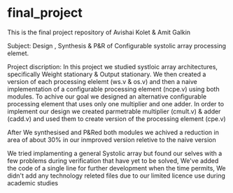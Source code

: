 # final_project

This is the final project repository of Avishai Kolet & Amit Galkin

Subject: Design , Synthesis & P&R of Configurable systolic array processing elemet.

Project discription: In this project we studied systloic array architectures, specifically Weight stationary & Output stationary.
We then created a version of each processing elelemt (ws.v & os.v) and then a naive implementation of a configurable processing element (ncpe.v) using both modules.
To achive our goal we designed an alternative configurable processing element that uses only one multiplier and one adder.
In order to implement our design we created parmetrable multiplier (cmult.v) & adder (cadd.v) and used them to create version of the processing element (cpe.v)

After We synthesised and P&Red both modules we achived a reduction in area of about 30% in our inmproved version reletive to the naive version

We tried implamenting a general Systolic array but found our selves  with a few problems during verification that have yet to be solved, We've added the code of a single line
for further development when the time permits, We didn't add any technology releted files due to our limited licence use during academic studies 
